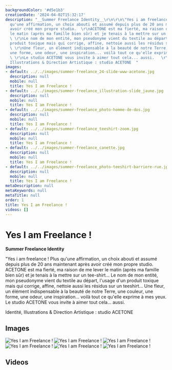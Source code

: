 ```yaml
---
backgroundColor: '#d5e1b3'
creationDate: '2024-04-02T15:32:17'
description: "__Summer Freelance Identity__\r\n\r\n\"Yes i am freelance !  \r\nPlus
  qu'une affirmation, un choix abouti et assumé depuis plus de 20 ans maintenant après
  avoir créé mon propre studio.  \r\nACETONE est ma fierté, ma raison de me lever
  le matin (après ma famille bien sûr) et je tenais à la mettre sur un tee-shirt...
  \ \r\nLe nom de mon entité, mon pseudonyme vient du textile au départ, l'usage d'un
  produit toxique mais qui corrige, affine, nettoie aussi les résidus sur un teeshirt...
  \ \r\nUne fleur, un élément indispensable à la beauté de notre Terre, une couleur,
  une forme, une odeur, une inspiration... voilà tout ce qu'elle exprime à mes yeux.
  \ \r\nLe studio ACETONE vous invite à aimer tout cela... aussi.   \r\n\r\nIdentité,
  Illustrations & Direction Artistique : studio ACETONE  "
images:
- default: ../../images/summer-freelance_24-slide-www-acetone.jpg
  description: null
  mobile: null
  title: Yes I am Freelance !
- default: ../../images/summer-freelance_illustration-slide_jaune.jpg
  description: null
  mobile: null
  title: Yes I am Freelance !
- default: ../../images/summer-freelance_photo-homme-de-dos.jpg
  description: null
  mobile: null
  title: Yes I am Freelance !
- default: ../../images/summer-freelance_teeshirt-zoom.jpg
  description: null
  mobile: null
  title: Yes I am Freelance !
- default: ../../images/summer-freelance_canette.jpg
  description: null
  mobile: null
  title: Yes I am Freelance !
- default: ../../images/summer-freelance_photo-teeshirt-barriere-rue.jpg
  description: null
  mobile: null
  title: Yes I am Freelance !
metaDescription: null
metaKeywords: null
metaTitle: null
order: 1
title: Yes I am Freelance !
videos: []
---
```


# Yes I am Freelance !

__Summer Freelance Identity__

"Yes i am freelance !
Plus qu'une affirmation, un choix abouti et assumé depuis plus de 20 ans maintenant après avoir créé mon propre studio.
ACETONE est ma fierté, ma raison de me lever le matin (après ma famille bien sûr) et je tenais à la mettre sur un tee-shirt...
Le nom de mon entité, mon pseudonyme vient du textile au départ, l'usage d'un produit toxique mais qui corrige, affine, nettoie aussi les résidus sur un teeshirt...
Une fleur, un élément indispensable à la beauté de notre Terre, une couleur, une forme, une odeur, une inspiration... voilà tout ce qu'elle exprime à mes yeux.
Le studio ACETONE vous invite à aimer tout cela... aussi.

Identité, Illustrations & Direction Artistique : studio ACETONE

## Images

![Yes I am Freelance !](../../images/summer-freelance_24-slide-www-acetone.jpg)
![Yes I am Freelance !](../../images/summer-freelance_illustration-slide_jaune.jpg)
![Yes I am Freelance !](../../images/summer-freelance_photo-homme-de-dos.jpg)
![Yes I am Freelance !](../../images/summer-freelance_teeshirt-zoom.jpg)
![Yes I am Freelance !](../../images/summer-freelance_canette.jpg)
![Yes I am Freelance !](../../images/summer-freelance_photo-teeshirt-barriere-rue.jpg)

## Videos
